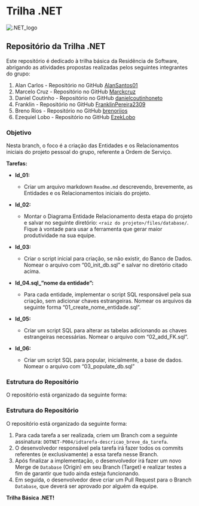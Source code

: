 # Trilha .NET

![.NET_logo](https://upload.wikimedia.org/wikipedia/commons/thumb/7/7d/Microsoft_.NET_logo.svg/100px-Microsoft_.NET_logo.svg.png)

## Repositório da Trilha .NET

Este repositório é dedicado à trilha básica da Residência de Software, abrigando as atividades propostas realizadas pelos seguintes integrantes do grupo:

1. Alan Carlos - Repositório no GitHub [AlanSantos01](https://github.com/AlanSantos01)
2. Marcelo Cruz - Repositório no GitHub [Marckcruz](https://github.com/Marckcruz)
3. Daniel Coutinho - Repositório no GitHub [danielcoutinhoneto](https://github.com/danielcoutinhoneto)
4. Franklin - Repositório no GitHub [FranklinPereira2309](https://github.com/FranklinPereira2309)
5. Breno Rios - Repositório no GitHub [brenoriios](https://github.com/brenoriios)
6. Ezequiel Lobo - Repositório no GitHub [EzekLobo](https://github.com/EzekLobo)

### Objetivo

Nesta branch, o foco é a criação das Entidades e os Relacionamentos iniciais do projeto pessoal do grupo, referente a Ordem de Serviço.

**Tarefas:**

- **Id_01:**
  - Criar um arquivo markdown `Readme.md` descrevendo, brevemente, as Entidades e os Relacionamentos iniciais do projeto.

- **Id_02:**
  - Montar o Diagrama Entidade Relacionamento desta etapa do projeto e salvar no seguinte diretório: `<raiz do projeto>/files/database/`. Fique à vontade para usar a ferramenta que gerar maior produtividade na sua equipe.

- **Id_03:**
  - Criar o script inicial para criação, se não existir, do Banco de Dados. Nomear o arquivo com “00_init_db.sql” e salvar no diretório citado acima.

- **Id_04.sql_”nome da entidade”:**
  - Para cada entidade, implementar o script SQL responsável pela sua criação, sem adicionar chaves estrangeiras. Nomear os arquivos da seguinte forma “01_create_nome_entidade.sql”.

- **Id_05:**
  - Criar um script SQL para alterar as tabelas adicionando as chaves estrangeiras necessárias. Nomear o arquivo com “02_add_FK.sql”.

- **Id_06:**
  - Criar um script SQL para popular, inicialmente, a base de dados. Nomear o arquivo com “03_populate_db.sql”

### Estrutura do Repositório

O repositório está organizado da seguinte forma:

### Estrutura do Repositório

O repositório está organizado da seguinte forma:

1. Para cada tarefa a ser realizada, criem um Branch com a seguinte assinatura: `DOTNET-P004/idtarefa-descricao_breve_da_tarefa`.
2. O desenvolvedor responsável pela tarefa irá fazer todos os commits referentes (e exclusivamente) a essa tarefa nesse Branch.
3. Após finalizar a implementação, o desenvolvedor irá fazer um novo Merge de `Database` (Origin) em seu Branch (Target) e realizar testes a fim de garantir que tudo ainda esteja funcionando.
4. Em seguida, o desenvolvedor deve criar um Pull Request para o Branch `Database`, que deverá ser aprovado por alguém da equipe.


**Trilha Básica .NET!**